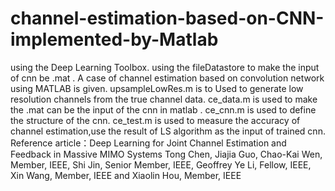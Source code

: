 # channel-estimation-based-on-CNN-implemented-by-Matlab
using the Deep Learning Toolbox.
using the fileDatastore to make the input of cnn be .mat .
A case of channel estimation based on convolution network using MATLAB is given.
upsampleLowRes.m is to Used to generate low resolution channels from the true channel data.
ce_data.m is used to make the .mat can be the input of the cnn in matlab .
ce_cnn.m is used to define the structure of the cnn.
ce_test.m is used to measure the accuracy of channel estimation,use the result of LS algorithm as the input of trained cnn.
Reference article：Deep Learning for Joint Channel Estimation and Feedback in Massive MIMO Systems
Tong Chen, Jiajia Guo, Chao-Kai Wen, Member, IEEE, Shi Jin, Senior Member, IEEE,
Geoffrey Ye Li, Fellow, IEEE, Xin Wang, Member, IEEE and Xiaolin Hou, Member, IEEE
